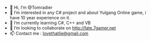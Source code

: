 - 👋 Hi, I’m @Tomradier
- 👀 I’m interested in any C# project and about Yulgang Online game, i have 10 year experience on it.
- 🌱 I’m currently learning C#, C++ and VB
- 💞️ I’m looking to collaborate on http://fate.7gamer.net
- 📫 Contact me : lovethatlie@gmail.com

<!---
Tomradier/Tomradier is a ✨ special ✨ repository because its `README.md` (this file) appears on your GitHub profile.
You can click the Preview link to take a look at your changes.
--->

